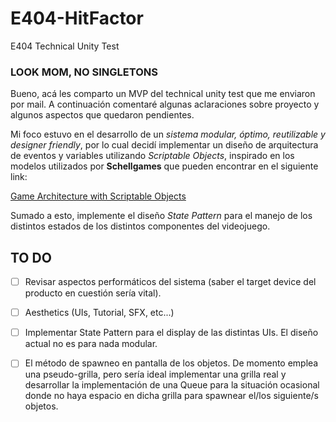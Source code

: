 # E404-HitFactor
E404 Technical Unity Test

### **LOOK MOM, NO SINGLETONS**

Bueno, acá les comparto un MVP del technical unity test que me enviaron por mail. A continuación comentaré algunas aclaraciones sobre proyecto y algunos aspectos que quedaron pendientes.

Mi foco estuvo en el desarrollo de un  *sistema modular, óptimo, reutilizable y designer friendly*, por lo cual decidí implementar un diseño de arquitectura de eventos y variables utilizando *Scriptable Objects*, inspirado en los modelos utilizados por **Schellgames** que pueden encontrar en el siguiente link:

[Game Architecture with Scriptable Objects](https://schellgames.com/blog/game-architecture-with-scriptable-objects?fbclid=IwAR05O0Ayv6R8bkn8HVKKYHAmQN6CO5gf7R6cX2fjJbaLbw_9oUiat4HZJ1g)

Sumado a esto, implemente el diseño *State Pattern* para el manejo de los distintos estados de los distintos componentes del videojuego. 

## **TO DO**

- [ ] Revisar aspectos performáticos del sistema (saber el target device del producto en cuestión sería vital).

- [ ] Aesthetics (UIs, Tutorial, SFX, etc...)

- [ ] Implementar State Pattern para el display de las distintas UIs. El diseño actual no es para nada modular. 

- [ ] El método de spawneo en pantalla de los objetos. De momento emplea una pseudo-grilla, pero sería ideal implementar una grilla real y desarrollar la implementación de una Queue para la situación ocasional donde no haya espacio en dicha grilla para spawnear el/los siguiente/s objetos.
   
